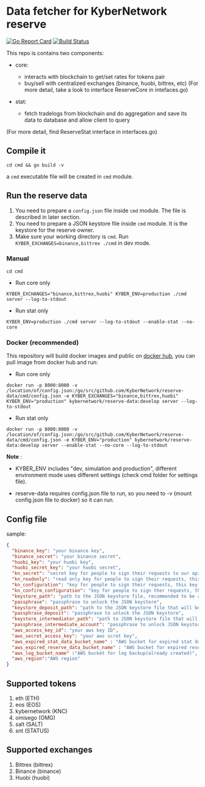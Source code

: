 # Data fetcher for KyberNetwork reserve
[![Go Report Card](https://goreportcard.com/badge/github.com/KyberNetwork/reserve-data)](https://goreportcard.com/report/github.com/KyberNetwork/reserve-data)
[![Build Status](https://travis-ci.org/KyberNetwork/reserve-data.svg?branch=develop)](https://travis-ci.org/KyberNetwork/reserve-data)

This repo is contains two components:

- core: 
	- interacts with blockchain to get/set rates for tokens pair
	- buy/sell with centralized exchanges (binance, huobi, bittrex, etc)
(For more detail, take a look to interface ReserveCore in intefaces.go)

- stat:  
	- fetch tradelogs from blockchain and do aggregation and save its data to database and allow client to query

(For more detail, find ReserveStat interface in interfaces.go)

## Compile it

```shell
cd cmd && go build -v
```

a `cmd` executable file will be created in `cmd` module.

## Run the reserve data

1. You need to prepare a `config.json` file inside `cmd` module. The file is described in later section.
2. You need to prepare a JSON keystore file inside `cmd` module. It is the keystore for the reserve owner.
3. Make sure your working directory is `cmd`. Run `KYBER_EXCHANGES=binance,bittrex ./cmd` in dev mode.

### Manual

```shell
cd cmd
```

- Run core only

```shell
KYBER_EXCHANGES="binance,bittrex,huobi" KYBER_ENV=production ./cmd server --log-to-stdout
```

- Run stat only

```shell
KYBER_ENV=production ./cmd server --log-to-stdout --enable-stat --no-core
```

### Docker (recommended)

This repository will build docker images and public on [docker hub](https://hub.docker.com/r/kybernetwork/reserve-data/tags/), you can pull image from docker hub and run:

- Run core only

```shell
docker run -p 8000:8000 -v /location/of/config.json:/go/src/github.com/KyberNetwork/reserve-data/cmd/config.json -e KYBER_EXCHANGES="binance,bittrex,huobi" KYBER_ENV="production" kybernetwork/reserve-data:develop server --log-to-stdout
```

- Run stat only 

```shell
docker run -p 8000:8000 -v /location/of/config.json:/go/src/github.com/KyberNetwork/reserve-data/cmd/config.json -e KYBER_ENV="production" kybernetwork/reserve-data:develop server --enable-stat --no-core --log-to-stdout
```

**Note** : 

- KYBER_ENV includes "dev, simulation and production", different environment mode uses different settings (check cmd folder for settings file).  

- reserve-data requires config.json file to run, so you need to -v (mount config.json file to docker) so it can run.

## Config file

sample:

```json
{
  "binance_key": "your binance key",
  "binance_secret": "your binance secret",
  "huobi_key": "your huobi key",
  "huobi_secret_key": "your huobi secret",
  "kn_secret": "secret key for people to sign their requests to our apis. It is ignored in dev mode.",
  "kn_readonly": "read only key for people to sign their requests, this key can read everything but cannot execute anything",
  "kn_configuration": "key for people to sign their requests, this key can read everything and set configuration such as target quantity",
  "kn_confirm_configuration": "key for people to sign ther requests, this key can read everything and confirm target quantity, enable/disable setrate or rebalance",
  "keystore_path": "path to the JSON keystore file, recommended to be absolute path",
  "passphrase": "passphrase to unlock the JSON keystore",
  "keystore_deposit_path": "path to the JSON keystore file that will be used to deposit",
  "passphrase_deposit": "passphrase to unlock the JSON keystore",
  "keystore_intermediator_path": "path to JSON keystore file that will be used to deposit to Huobi",
  "passphrase_intermediate_account": "passphrase to unlock JSON keystore",
  "aws_access_key_id": "your aws key ID",
  "aws_secret_access_key": "your aws scret key",
  "aws_expired_stat_data_bucket_name" : "AWS bucket for expired stat data (already created)",
  "aws_expired_reserve_data_bucket_name" : "AWS bucket for expired reserve data (already created)",
  "aws_log_bucket_name" :"AWS bucket for log backup(already created)",
  "aws_region":"AWS region"
}
```

## Supported tokens

1. eth (ETH)
2. eos (EOS)
3. kybernetwork (KNC)
4. omisego (OMG)
5. salt (SALT)
6. snt (STATUS)

## Supported exchanges

1. Bittrex (bittrex)
2. Binance (binance)
3. Huobi (huobi)
